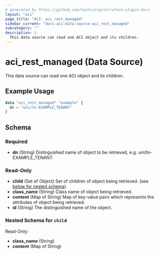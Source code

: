 ```yaml
---
# generated by https://github.com/hashicorp/terraform-plugin-docs
layout: "aci"
page_title: "ACI: aci_rest_managed"
sidebar_current: "docs-aci-data-source-aci_rest_managed"
subcategory: ""
description: |-
  This data source can read one ACI object and its children.
---
```


# aci_rest_managed (Data Source)

This data source can read one ACI object and its children.

## Example Usage

```terraform
data "aci_rest_managed" "example" {
  dn = "uni/tn-EXAMPLE_TENANT"
}
```

<!-- schema generated by tfplugindocs -->
## Schema

### Required

- **dn** (String) Distinguished name of object to be retrieved, e.g. uni/tn-EXAMPLE_TENANT.

### Read-Only

- **child** (Set of Object) Set of children of object being retrieved. (see [below for nested schema](#nestedatt--child))
- **class_name** (String) Class name of object being retrieved.
- **content** (Map of String) Map of key-value pairs which represents the attributes of object being retrieved.
- **id** (String) The distinguished name of the object.

<a id="nestedatt--child"></a>
### Nested Schema for `child`

Read-Only:

- **class_name** (String)
- **content** (Map of String)



